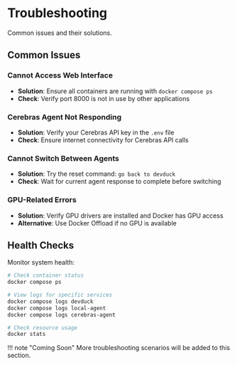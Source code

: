 # Troubleshooting

Common issues and their solutions.

## Common Issues

### Cannot Access Web Interface

- **Solution**: Ensure all containers are running with `docker compose ps`
- **Check**: Verify port 8000 is not in use by other applications

### Cerebras Agent Not Responding

- **Solution**: Verify your Cerebras API key in the `.env` file
- **Check**: Ensure internet connectivity for Cerebras API calls

### Cannot Switch Between Agents

- **Solution**: Try the reset command: `go back to devduck`
- **Check**: Wait for current agent response to complete before switching

### GPU-Related Errors

- **Solution**: Verify GPU drivers are installed and Docker has GPU access
- **Alternative**: Use Docker Offload if no GPU is available

## Health Checks

Monitor system health:

```bash
# Check container status
docker compose ps

# View logs for specific services
docker compose logs devduck
docker compose logs local-agent
docker compose logs cerebras-agent

# Check resource usage
docker stats
```

!!! note "Coming Soon"
    More troubleshooting scenarios will be added to this section.
